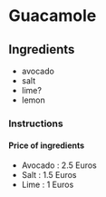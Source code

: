 # Guacamole
## Ingredients
* avocado
* salt
* lime?
* lemon
### Instructions

#### Price of ingredients
* Avocado : 2.5 Euros
* Salt : 1.5 Euros
* Lime : 1 Euros

